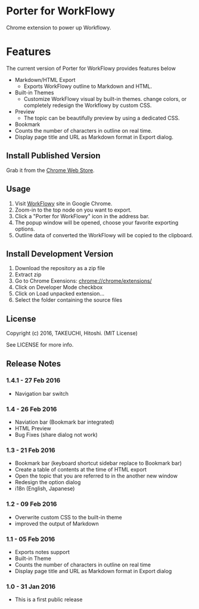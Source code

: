 Porter for WorkFlowy
============
Chrome extension to power up Workflowy.

Features
============
The current version of Porter for WorkFlowy provides features below

* Markdown/HTML Export
	* Exports WorkFlowy outline to Markdown and HTML.
* Built-in Themes
	* Customize WorkFlowy visual by built-in themes. change colors, or completely redesign the Workflowy by custom CSS.
* Preview
	* The topic can be beautifully preview by using a dedicated CSS.
* Bookmark
* Counts the number of characters in outline on real time.
* Display page title and URL as Markdown format in Export dialog.


Install Published Version
-------------------------
Grab it from the [Chrome Web Store](https://chrome.google.com/webstore/detail/porter-for-workflowy/jbcgipgkafpibecoejadaebkkbjnbcaj).

Usage
-----
1. Visit [WorkFlowy](http://workflowy.com/) site in Google Chrome.
2. Zoom-in to the top node on you want to export.
3. Click a "Porter for WorkFlowy" icon in the address bar.
4. The popup window will be opened, choose your favorite exporting options.
5. Outline data of converted the WorkFlowy will be copied to the clipboard.

Install Development Version
---------------------------
1. Download the repository as a zip file
2. Extract zip
3. Go to Chrome Exensions: [chrome://chrome/extensions/](chrome://chrome/extensions/)
4. Click on Developer Mode checkbox
5. Click on Load unpacked extension...
6. Select the folder containing the source files

License
------
Copyright (c) 2016, TAKEUCHI, Hitoshi. (MIT License)

See LICENSE for more info.

Release Notes
--------
### 1.4.1 - 27 Feb 2016
- Navigation bar switch

### 1.4 - 26 Feb 2016
- Naviation bar (Bookmark bar integrated)
- HTML Preview
- Bug Fixes (share dialog not work)

### 1.3 - 21 Feb 2016
- Bookmark bar (keyboard shortcut sidebar replace to Bookmark bar)
- Create a table of contents at the time of HTML export
- Open the topic that you are referred to in the another new window
- Redesign the option dialog
- i18n (English, Japanese)

### 1.2 - 09 Feb 2016
- Overwrite custom CSS to the built-in theme
- improved the output of Markdown

### 1.1 - 05 Feb 2016
- Exports notes support
- Built-in Theme
- Counts the number of characters in outline on real time
- Display page title and URL as Markdown format in Export dialog

### 1.0 - 31 Jan 2016
- This is a first public release
